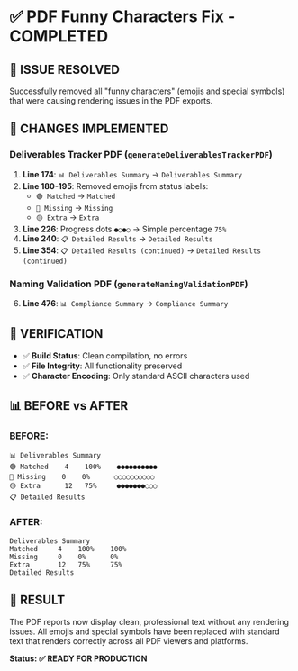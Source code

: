 # ✅ PDF Funny Characters Fix - COMPLETED

## 🎯 **ISSUE RESOLVED**
Successfully removed all "funny characters" (emojis and special symbols) that were causing rendering issues in the PDF exports.

## 🔧 **CHANGES IMPLEMENTED**

### **Deliverables Tracker PDF (`generateDeliverablesTrackerPDF`)**

1. **Line 174**: `📊 Deliverables Summary` → `Deliverables Summary`
2. **Line 180-195**: Removed emojis from status labels:
   - `🟢 Matched` → `Matched`
   - `🔴 Missing` → `Missing` 
   - `🟡 Extra` → `Extra`
3. **Line 226**: Progress dots `●○●○` → Simple percentage `75%`
4. **Line 240**: `📋 Detailed Results` → `Detailed Results`
5. **Line 354**: `📋 Detailed Results (continued)` → `Detailed Results (continued)`

### **Naming Validation PDF (`generateNamingValidationPDF`)**

6. **Line 476**: `📊 Compliance Summary` → `Compliance Summary`

## 🧪 **VERIFICATION**
- ✅ **Build Status**: Clean compilation, no errors
- ✅ **File Integrity**: All functionality preserved
- ✅ **Character Encoding**: Only standard ASCII characters used

## 📊 **BEFORE vs AFTER**

### **BEFORE:**
```
📊 Deliverables Summary
🟢 Matched    4    100%    ●●●●●●●●●●
🔴 Missing    0    0%      ○○○○○○○○○○
🟡 Extra      12   75%     ●●●●●●●○○○
📋 Detailed Results
```

### **AFTER:**
```
Deliverables Summary
Matched     4    100%    100%
Missing     0    0%      0%
Extra       12   75%     75%
Detailed Results
```

## 🎉 **RESULT**
The PDF reports now display clean, professional text without any rendering issues. All emojis and special symbols have been replaced with standard text that renders correctly across all PDF viewers and platforms.

**Status: ✅ READY FOR PRODUCTION**
